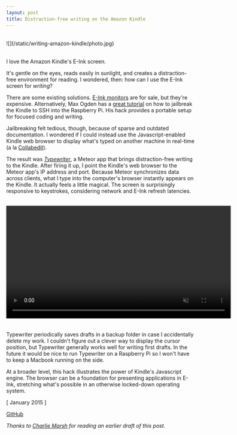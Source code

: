 ```yaml
---
layout: post
title: Distraction-free writing on the Amazon Kindle
---
```


<br />
![](/static/writing-amazon-kindle/photo.jpg)
<br /><br />

I love the Amazon Kindle's E-Ink screen.

It's gentle on the eyes, reads easily in sunlight, and creates a distraction-free environment for reading. I wondered, then: how can I use the E-Ink screen for _writing_?

There are some existing solutions. [E-Ink monitors](http://blog.the-ebook-reader.com/2015/01/15/paperlike-13-3-e-ink-monitor-by-dasung-tech-videos/) are for sale, but they're expensive. Alternatively, Max Ogden has a [great tutorial](http://maxogden.com/kindleberry-wireless.html) on how to jailbreak the Kindle to SSH into the Raspberry Pi. His hack provides a portable setup for focused coding and writing.

Jailbreaking felt tedious, though, because of sparse and outdated documentation. I wondered if I could instead use the Javascript-enabled Kindle web browser to display what's typed on another machine in real-time (a la [Collabedit](http://collabedit.com/)).

The result was [_Typewriter_](https://github.com/shbhrsaha/typewriter), a Meteor app that brings distraction-free writing to the Kindle. After firing it up, I point the Kindle's web browser to the Meteor app's IP address and port. Because Meteor synchronizes data across clients, what I type into the computer's browser instantly appears on the Kindle. It actually feels a little magical. The screen is surprisingly responsive to keystrokes, considering network and E-Ink refresh latencies.

<br />
<video width="600" autoplay="autoplay" loop muted>
  <source src="/static/writing-amazon-kindle/clip.mp4" type="video/mp4" />
  Your browser does not support the video tag.
</video>
<br /><br />

Typewriter periodically saves drafts in a backup folder in case I accidentally delete my work. I couldn't figure out a clever way to display the cursor position, but Typewriter generally works well for writing first drafts. In the future it would be nice to run Typewriter on a Raspberry Pi so I won't have to keep a Macbook running on the side.

At a broader level, this hack illustrates the power of Kindle's Javascript engine. The browser can be a foundation for presenting applications in E-Ink, stretching what's possible in an otherwise locked-down operating system.

[ January 2015 ]

[GitHub](https://github.com/shbhrsaha/typewriter)

_Thanks to [Charlie Marsh](http://www.crmarsh.com/) for reading an earlier draft of this post._
